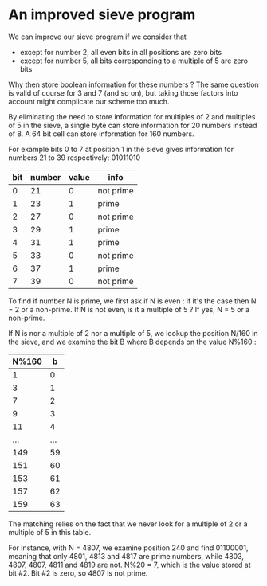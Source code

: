 # An improved sieve program

We can improve our sieve program if we consider that

- except for number 2, all even bits in all positions are zero bits
- except for number 5, all bits corresponding to a multiple of 5 are zero bits

Why then store boolean information for these numbers ? The same question is valid of course for 3 and 7 (and so on), but taking those factors into account might complicate our scheme too much.

By eliminating the need to store information for multiples of 2 and multiples of 5 in the sieve, a single byte can store information for 20 numbers instead of 8. A 64 bit cell can store information for 160 numbers.

For example bits 0 to 7 at position 1 in the sieve gives information for numbers 21 to 39 respectively: 01011010

| bit | number | value | info |
| --- | ------ | ----- | ---- |
| 0   | 21     |  0    | not prime |
| 1   | 23     |  1    | prime |
| 2   | 27     |  0    | not prime |
| 3   | 29     |  1    | prime |
| 4   | 31     |  1    | prime |
| 5   | 33     |  0    | not prime |
| 6   | 37     |  1    | prime |
| 7   | 39     |  0    | not prime |

To find if number N is prime, we first ask if N is even : if it's the case then N = 2 or a non-prime. If N is not even, is it a multiple of 5 ? If yes, N = 5 or a non-prime.

If N is nor a multiple of 2 nor a multiple of 5, we lookup the position N/160 in the sieve, and we examine the bit B where B depends on the value N%160 :

| N%160 |  b |
| ----- | -- |
|   1   |  0 |
|   3   |  1 |
|   7   |  2 |
|   9   |  3 |
|  11   |  4 |
|  …    |  … |
| 149   | 59 |
| 151   | 60 |
| 153   | 61 |
| 157   | 62 |
| 159   | 63 |

The matching relies on the fact that we never look for a multiple of 2 or a multiple of 5 in this table.


For instance, with N = 4807, we examine position 240 and find 01100001, meaning that only 4801, 4813 and 4817 are prime numbers, while 4803, 4807, 4807, 4811 and 4819 are not. N%20 = 7, which is the value stored at bit #2. Bit #2 is zero, so 4807 is not prime.

